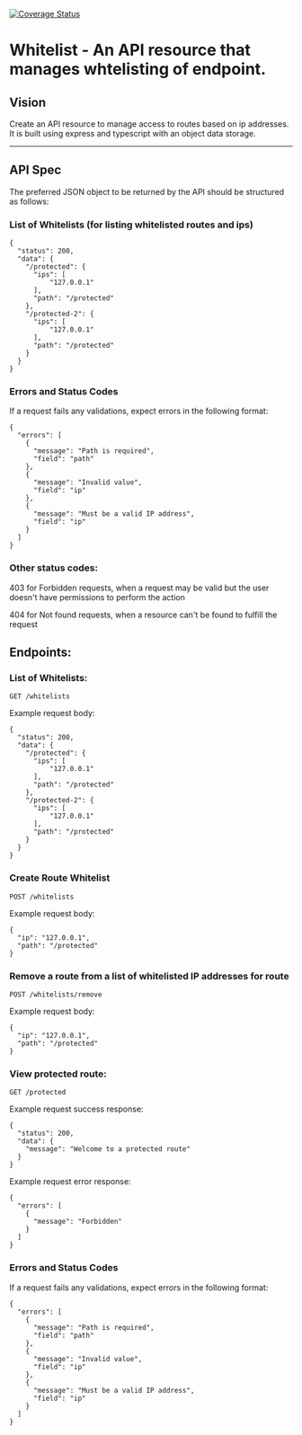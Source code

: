 [![Coverage Status](https://coveralls.io/repos/github/frankly034/whitelist/badge.svg?branch=main)](https://coveralls.io/github/frankly034/whitelist?branch=main)

# Whitelist - An API resource that manages whtelisting of endpoint.

## Vision

Create an API resource to manage access to routes based on ip addresses. It is built using express and typescript with an object data storage.

---

## API Spec

The preferred JSON object to be returned by the API should be structured as follows:

### List of Whitelists (for listing whitelisted routes and ips)

```source-json
{
  "status": 200,
  "data": {
    "/protected": {
      "ips": [
          "127.0.0.1"
      ],
      "path": "/protected"
    },
    "/protected-2": {
      "ips": [
          "127.0.0.1"
      ],
      "path": "/protected"
    }
  }
}
```

### Errors and Status Codes

If a request fails any validations, expect errors in the following format:

```source-json
{
  "errors": [
    {
      "message": "Path is required",
      "field": "path"
    },
    {
      "message": "Invalid value",
      "field": "ip"
    },
    {
      "message": "Must be a valid IP address",
      "field": "ip"
    }
  ]
}
```

### Other status codes:

403 for Forbidden requests, when a request may be valid but the user doesn't have permissions to perform the action

404 for Not found requests, when a resource can't be found to fulfill the request

## Endpoints:

### List of Whitelists:

`GET /whitelists`

Example request body:

```source-json
{
  "status": 200,
  "data": {
    "/protected": {
      "ips": [
          "127.0.0.1"
      ],
      "path": "/protected"
    },
    "/protected-2": {
      "ips": [
          "127.0.0.1"
      ],
      "path": "/protected"
    }
  }
}
```

### Create Route Whitelist

`POST /whitelists`

Example request body:

```source-json
{
  "ip": "127.0.0.1",
  "path": "/protected"
}
```

### Remove a route from a list of whitelisted IP addresses for route

`POST /whitelists/remove`

Example request body:

```source-json
{
  "ip": "127.0.0.1",
  "path": "/protected"
}
```

### View protected route:

`GET /protected`

Example request success response:

```source-json
{
  "status": 200,
  "data": {
    "message": "Welcome to a protected route"
  }
}
```

Example request error response:

```source-json
{
  "errors": [
    {
      "message": "Forbidden"
    }
  ]
}
```

### Errors and Status Codes
If a request fails any validations, expect errors in the following format:

```source-json
{
  "errors": [
    {
      "message": "Path is required",
      "field": "path"
    },
    {
      "message": "Invalid value",
      "field": "ip"
    },
    {
      "message": "Must be a valid IP address",
      "field": "ip"
    }
  ]
}
```
